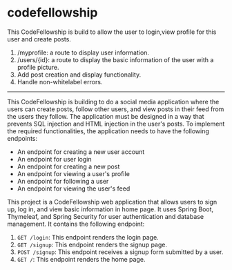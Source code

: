 # codefellowship


This CodeFellowship is build to allow the user to login,view profile for this 
user and create posts.
1. /myprofile: a route to display user information.
2. /users/{id}: a route to  display the basic information of the user with a profile picture.
3. Add post creation and display functionality.
4. Handle non-whitelabel errors.


-----------------------------
This CodeFellowship is building to do a social media application where the users can create posts, follow other users, and view posts in their feed from the users they follow. The application must be designed in a way that prevents SQL injection and HTML injection in the user's posts.
To implement the required functionalities, the application needs to have the following endpoints:
- An endpoint for creating a new user account
- An endpoint for user login
- An endpoint for creating a new post
- An endpoint for viewing a user's profile
- An endpoint for following a user
- An endpoint for viewing the user's feed

This project is a CodeFellowship web application that allows users to sign up, log in, and view basic information in home page. It uses Spring Boot, Thymeleaf, and Spring Security for user authentication and database management.
It contains the following endpoint:
1. `GET /login`: This endpoint renders the login page.
2. `GET /signup`: This endpoint renders the signup page.
3. `POST /signup`: This endpoint receives a signup form submitted by a user.
4. `GET /`: This endpoint renders the home page.


